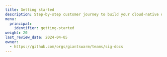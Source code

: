 ```yaml
---
title: Getting started
description: Step-by-step customer journey to build your cloud-native developer platform.
menu:
  principal:
    identifier: getting-started
weight: 20
last_review_date: 2024-04-05
owner:
  - https://github.com/orgs/giantswarm/teams/sig-docs
---
```

